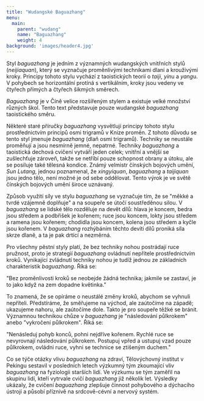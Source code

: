 ```yaml
---
title: "Wudangské Baguazhang"
menu:
  main:
    parent: "wudang"
    name: "Baguazhang"
    weight: 4
background: 'images/header4.jpg'
---
```

Styl *baguazhang* je jedním z významných wudangských vnitřních stylů (*neijiaquan*), který se vyznačuje proměnlivými technikami dlaní a krouživými kroky. Principy tohoto stylu vychází z taoistických teorií o *taiji*, *yin*u a *yang*u. V pohybech se horizontální protíná s vertikálním, kroky jsou vedeny ve čtyřech přímých a čtyřech šikmých směrech.

*Baguazhang* je v Číně velice rozšířeným stylem a existuje velké množství různých škol. Tento text představuje pouze wudangské *baguazhang* taoistického směru.

Některé staré příručky *baguazhang* vysvětlují principy tohoto stylu prostřednictvím principů osmi trigramů v Knize proměn. Z tohoto důvodu se tento styl jmenuje *baguazhang* (dlaň osmi trigramů). Techniky se neustále proměňují a jsou nesmírně jemné, nepatrné. Techniky *baguazhang* a taoistická dechová cvičení vytváří jeden celek; vnitřní a vnější se zušlechťuje zároveň, takže se netříbí pouze schopnost obrany a útoku, ale se posiluje také tělesná kondice. Známý velmistr čínských bojových umění, *Sun Lutang*, jednou poznamenal, že *xingyiquan*, *baguazhang* a *taijiquan* jsou jedno tělo, není možné je od sebe oddělovat. Tento výrok je ve světě čínských bojových umění široce uznávaný.

Způsob využití síly ve stylu *baguazhang* se vyznačuje tím, že se "měkké a tvrdé vzájemně doplňuje" a na soupeře se útočí soustředěnou silou. V *baguazhang* se lidské tělo rozděluje na devět dílů: hlava je koncem, bedra jsou středem a podbřišek je kořenem; ruce jsou koncem, lokty jsou středem a ramena jsou kořenem; chodidla jsou koncem, kolena jsou středem a kyčle jsou kořenem. V *baguazhang* rozhýbáním těchto devíti dílů proniká síla skrze dlaně, a ta je pak drtící a nezměrná.

Pro všechny pěstní styly platí, že bez techniky nohou postrádají ruce pružnost, proto je strategií *baguazhang* ovládnutí nepřítele prostřednictvím kroků. Vynikající zvládnutí techniky nohou je tudíž jednou ze základních charakteristik *baguazhang*. Říká se:

"Bez proměnlivosti kroků se neobejde žádná technika;
jakmile se zastaví, je to jako když na zem dopadne květinka."

To znamená, že se opíráme o neustálé změny kroků, abychom se vyhnuli nepříteli. Předstíráme, že směřujeme na východ, ale zaútočíme na západě; ukazujeme nahoru, ale zaútočíme dole. Takto je pro soupeře těžké se bránit. Významnou technikou chůze v *baguazhang* je "následování půlkrokem" anebo "vykročení půlkrokem". Říká se:

"Nenásleduj pohyb konců, pohni nejdříve kořenem.
Rychlé ruce se nevyrovnají následování půlkrokem.
Postupuj vpřed a ustupuj vzad pouze půlkrokem,
ovládni ruce, vyhni se technice se ztišeným duchem."

Co se týče otázky vlivu *baguazhang* na zdraví, Tělovýchovný institut v Pekingu sestavil v posledních letech výzkumný tým zkoumající vliv *baguazhang* na fyziologii starších lidí. Ve výzkumu se tým zaměřil na skupinu lidí, kteří vytrvale cvičí *baguazhang* již několik let. Výsledky ukázaly, že cvičení *baguazhang* zlepšuje činnost pohybového a dýchacího ústrojí a působí příznivě na srdcově-cévní a nervový systém.
